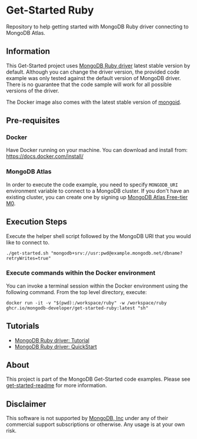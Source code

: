 # Get-Started Ruby

Repository to help getting started with MongoDB Ruby driver connecting to MongoDB Atlas.

## Information

This Get-Started project uses [MongoDB Ruby driver](https://docs.mongodb.com/ruby-driver/master/) latest stable version by default. Although you can change the driver version, the provided code example was only tested against the default version of MongoDB driver. There is no guarantee that the code sample will work for all possible versions of the driver.

The Docker image also comes with the latest stable version of [mongoid](https://docs.mongodb.com/mongoid/current/).

## Pre-requisites

### Docker

Have Docker running on your machine. You can download and install from: https://docs.docker.com/install/

### MongoDB Atlas

In order to execute the code example, you need to specify `MONGODB_URI` environment variable to connect to a MongoDB cluster. If you don't have an existing cluster, you can create one by signing up [MongoDB Atlas Free-tier M0](https://docs.atlas.mongodb.com/getting-started/).

##  Execution Steps

Execute the helper shell script followed by the MongoDB URI that you would like to connect to.

```
./get-started.sh "mongodb+srv://usr:pwd@example.mongodb.net/dbname?retryWrites=true"
```

### Execute commands within the Docker environment

You can invoke a terminal session within the Docker environment using the following command.
From the top level directory, execute:
```
docker run -it -v "$(pwd):/workspace/ruby" -w /workspace/ruby ghcr.io/mongodb-developer/get-started-ruby:latest "sh"
```


## Tutorials

* [MongoDB Ruby driver: Tutorial](https://www.mongodb.com/docs/ruby-driver/current/tutorials/)
* [MongoDB Ruby driver: QuickStart](https://www.mongodb.com/docs/ruby-driver/current/tutorials/quick-start/)

## About

This project is part of the MongoDB Get-Started code examples. Please see [get-started-readme](https://github.com/mongodb-developer/get-started-readme) for more information.

## Disclaimer

This software is not supported by [MongoDB, Inc](https://www.mongodb.com)
under any of their commercial support subscriptions or otherwise. Any usage is at your own risk.
